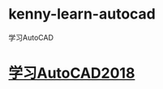 # kenny-learn-autocad
学习AutoCAD
# <a href="https://github.com/1509239073/AutoCAD2018">学习AutoCAD2018</a>
